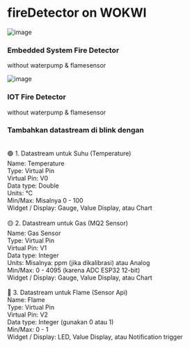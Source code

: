 # fireDetector on WOKWI
![image](https://github.com/user-attachments/assets/c7bb50e4-d8c4-4e5e-8edf-5f92901dc573)
<h3> Embedded System Fire Detector</h3> without waterpump & flamesensor


![image](https://github.com/user-attachments/assets/2d0a81a0-534c-4eff-872d-155c4b2e985f)
<h3> IOT Fire Detector</h3> without waterpump & flamesensor<br>
<h3>Tambahkan datastream di blink dengan</h3><br>
🟢 1. Datastream untuk Suhu (Temperature) <br>
Name: Temperature<br>
Type: Virtual Pin<br>
Virtual Pin: V0<br>
Data type: Double<br>
Units: °C<br>
Min/Max: Misalnya 0 - 100<br>
Widget / Display: Gauge, Value Display, atau Chart<br>
<br>
🟡 2. Datastream untuk Gas (MQ2 Sensor)<br>
Name: Gas Sensor<br>
Type: Virtual Pin<br>
Virtual Pin: V1<br>
Data type: Integer<br>
Units: Misalnya: ppm (jika dikalibrasi) atau Analog<br>
Min/Max: 0 - 4095 (karena ADC ESP32 12-bit)<br>
Widget / Display: Gauge, Value Display, atau Chart<br>
<br>
🔴 3. Datastream untuk Flame (Sensor Api)<br>
Name: Flame<br>
Type: Virtual Pin<br>
Virtual Pin: V2<br>
Data type: Integer (gunakan 0 atau 1)<br>
Min/Max: 0 - 1<br>
Widget / Display: LED, Value Display, atau Notification trigger
